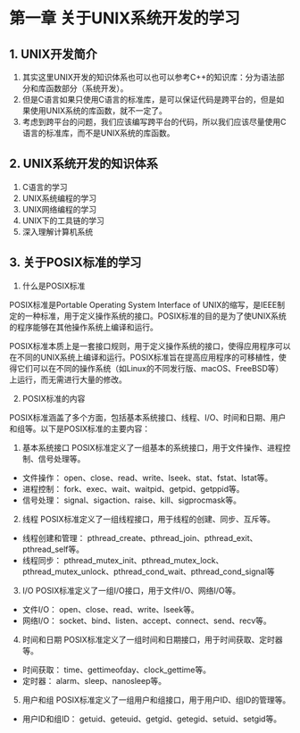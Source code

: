 ﻿# 第一章 关于UNIX系统开发的学习

## 1. UNIX开发简介

1. 其实这里UNIX开发的知识体系也可以也可以参考C++的知识库：分为语法部分和库函数部分（系统开发）。
2. 但是C语言如果只使用C语言的标准库，是可以保证代码是跨平台的，但是如果使用UNIX系统的库函数，就不一定了。
3. 考虑到跨平台的问题，我们应该编写跨平台的代码，所以我们应该尽量使用C语言的标准库，而不是UNIX系统的库函数。

## 2. UNIX系统开发的知识体系

1. C语言的学习
3. UNIX系统编程的学习
4. UNIX网络编程的学习
5. UNIX下的工具链的学习
6. 深入理解计算机系统

## 3. 关于POSIX标准的学习

1. 什么是POSIX标准

POSIX标准是Portable Operating System Interface of UNIX的缩写，是IEEE制定的一种标准，用于定义操作系统的接口。POSIX标准的目的是为了使UNIX系统的程序能够在其他操作系统上编译和运行。

POSIX标准本质上是一套接口规则，用于定义操作系统的接口，使得应用程序可以在不同的UNIX系统上编译和运行。POSIX标准旨在提高应用程序的可移植性，使得它们可以在不同的操作系统（如Linux的不同发行版、macOS、FreeBSD等）上运行，而无需进行大量的修改。

2. POSIX标准的内容

POSIX标准涵盖了多个方面，包括基本系统接口、线程、I/O、时间和日期、用户和组等。以下是POSIX标准的主要内容：

1. 基本系统接口
POSIX标准定义了一组基本的系统接口，用于文件操作、进程控制、信号处理等。
+ 文件操作：
    open、close、read、write、lseek、stat、fstat、lstat等。
+ 进程控制：
    fork、exec、wait、waitpid、getpid、getppid等。
+ 信号处理：
    signal、sigaction、raise、kill、sigprocmask等。

2. 线程
POSIX标准定义了一组线程接口，用于线程的创建、同步、互斥等。
+ 线程创建和管理：
    pthread_create、pthread_join、pthread_exit、pthread_self等。
+ 线程同步：
    pthread_mutex_init、pthread_mutex_lock、pthread_mutex_unlock、pthread_cond_wait、pthread_cond_signal等

3. I/O
POSIX标准定义了一组I/O接口，用于文件I/O、网络I/O等。
+ 文件I/O：
    open、close、read、write、lseek等。
+ 网络I/O：
    socket、bind、listen、accept、connect、send、recv等。

4. 时间和日期
POSIX标准定义了一组时间和日期接口，用于时间获取、定时器等。
+ 时间获取：
    time、gettimeofday、clock_gettime等。
+ 定时器：
    alarm、sleep、nanosleep等。

5. 用户和组
POSIX标准定义了一组用户和组接口，用于用户ID、组ID的管理等。
+ 用户ID和组ID：
    getuid、geteuid、getgid、getegid、setuid、setgid等。